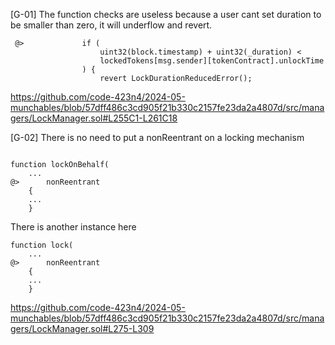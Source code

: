 [G-01] The function checks are useless because a user cant set duration to be smaller than zero, it will underflow and revert.

```solidity
 @>             if (
                    uint32(block.timestamp) + uint32(_duration) <
                    lockedTokens[msg.sender][tokenContract].unlockTime
                ) {
                    revert LockDurationReducedError();
```
https://github.com/code-423n4/2024-05-munchables/blob/57dff486c3cd905f21b330c2157fe23da2a4807d/src/managers/LockManager.sol#L255C1-L261C18

[G-02] There is no need to put a nonReentrant on a locking mechanism

```solidity

function lockOnBehalf(
	...
@>      nonReentrant 
    {
    ...
    }
```
There is another instance here
```solidity
function lock(
	...
@>      nonReentrant 
    {
	...
    }
```

https://github.com/code-423n4/2024-05-munchables/blob/57dff486c3cd905f21b330c2157fe23da2a4807d/src/managers/LockManager.sol#L275-L309

